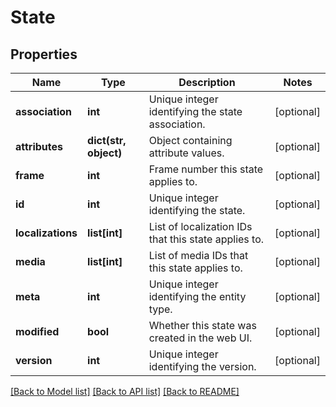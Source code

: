 # State

## Properties
Name | Type | Description | Notes
------------ | ------------- | ------------- | -------------
**association** | **int** | Unique integer identifying the state association. | [optional] 
**attributes** | **dict(str, object)** | Object containing attribute values. | [optional] 
**frame** | **int** | Frame number this state applies to. | [optional] 
**id** | **int** | Unique integer identifying the state. | [optional] 
**localizations** | **list[int]** | List of localization IDs that this state applies to. | [optional] 
**media** | **list[int]** | List of media IDs that this state applies to. | [optional] 
**meta** | **int** | Unique integer identifying the entity type. | [optional] 
**modified** | **bool** | Whether this state was created in the web UI. | [optional] 
**version** | **int** | Unique integer identifying the version. | [optional] 

[[Back to Model list]](../README.md#documentation-for-models) [[Back to API list]](../README.md#documentation-for-api-endpoints) [[Back to README]](../README.md)

